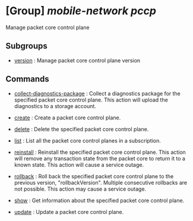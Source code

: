 # [Group] _mobile-network pccp_

Manage packet core control plane

## Subgroups

- [version](/Commands/mobile-network/pccp/version/readme.md)
: Manage packet core control plane version

## Commands

- [collect-diagnostics-package](/Commands/mobile-network/pccp/_collect-diagnostics-package.md)
: Collect a diagnostics package for the specified packet core control plane. This action will upload the diagnostics to a storage account.

- [create](/Commands/mobile-network/pccp/_create.md)
: Create a packet core control plane.

- [delete](/Commands/mobile-network/pccp/_delete.md)
: Delete the specified packet core control plane.

- [list](/Commands/mobile-network/pccp/_list.md)
: List all the packet core control planes in a subscription.

- [reinstall](/Commands/mobile-network/pccp/_reinstall.md)
: Reinstall the specified packet core control plane. This action will remove any transaction state from the packet core to return it to a known state. This action will cause a service outage.

- [rollback](/Commands/mobile-network/pccp/_rollback.md)
: Roll back the specified packet core control plane to the previous version, "rollbackVersion". Multiple consecutive rollbacks are not possible. This action may cause a service outage.

- [show](/Commands/mobile-network/pccp/_show.md)
: Get information about the specified packet core control plane.

- [update](/Commands/mobile-network/pccp/_update.md)
: Update a packet core control plane.
